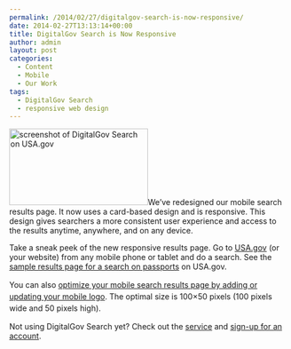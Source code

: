 ```yaml
---
permalink: /2014/02/27/digitalgov-search-is-now-responsive/
date: 2014-02-27T13:13:14+00:00
title: DigitalGov Search is Now Responsive
author: admin
layout: post
categories:
  - Content
  - Mobile
  - Our Work
tags:
  - DigitalGov Search
  - responsive web design
---
```


[<img class="size-medium wp-image-130462 alignright" src="https://s3.amazonaws.com/sitesusa/wp-content/uploads/sites/212/2014/02/DigitalGov-Search-on-USA.gov-screen-grab-250x138.jpg" alt="screenshot of DigitalGov Search on USA.gov" width="250" height="138" />](https://s3.amazonaws.com/sitesusa/wp-content/uploads/sites/212/2014/02/DigitalGov-Search-on-USA.gov-screen-grab.jpg)We&#8217;ve redesigned our mobile search results page. It now uses a card-based design and is responsive. This design gives searchers a more consistent user experience and access to the results anytime, anywhere, and on any device.

Take a sneak peek of the new responsive results page. Go to [USA.gov](http://www.usa.gov/) (or your website) from any mobile phone or tablet and do a search. See the [sample results page for a search on passports](http://search.usa.gov/search?affiliate=usagov&query=passports&m=true) on USA.gov.

<span style="line-height: 1.5em">You can also <a href="http://search.digitalgov.gov/sites/manual/display-images.html">optimize your mobile search results page by adding or updating your mobile logo</a>. The optimal size is 100&#215;50 pixels (100 pixels wide and 50 pixels high).</span>

Not using DigitalGov Search yet? Check out the [service](https://www.digitalgov.gov/services/search/) and [sign-up for an account](https://search.usa.gov/login).

&nbsp;